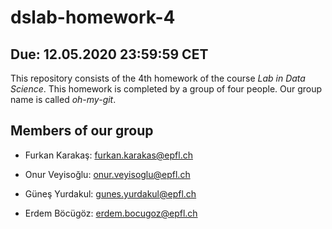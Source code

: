 # dslab-homework-4

## Due: 12.05.2020 23:59:59 CET

This repository consists of the 4th homework of the course *Lab in Data Science*. This homework is completed by a group of four people. Our group name is called *oh-my-git*.

## Members of our group

* Furkan Karakaş: <furkan.karakas@epfl.ch>

* Onur Veyisoğlu: <onur.veyisoglu@epfl.ch>

* Güneş Yurdakul: <gunes.yurdakul@epfl.ch>

* Erdem Böcügöz: <erdem.bocugoz@epfl.ch>

